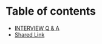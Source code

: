 # Table of contents

* [INTERVIEW Q & A](README.md)
* [Shared Link](https://gcogi.gitbook.io/cgog-present/)
